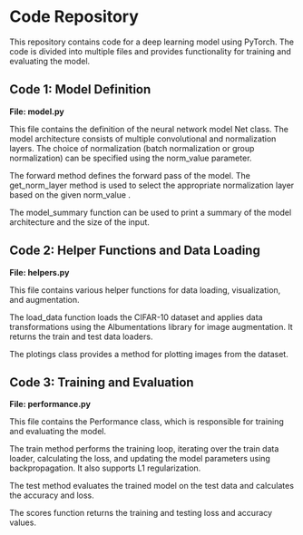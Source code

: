 # Code Repository

This repository contains code for a deep learning model using PyTorch. The code is divided into multiple files and provides functionality for training and evaluating the model.

## Code 1: Model Definition

__File: model.py__

This file contains the definition of the neural network model Net class. The model architecture consists of multiple convolutional and normalization layers. The choice of normalization (batch normalization or group normalization) can be specified using the norm_value parameter.

The forward method defines the forward pass of the model. The  get_norm_layer  method is used to select the appropriate normalization layer based on the given  norm_value .

The  model_summary  function can be used to print a summary of the model architecture and the size of the input.

## Code 2: Helper Functions and Data Loading

__File:  helpers.py__ 

This file contains various helper functions for data loading, visualization, and augmentation.

The  load_data  function loads the CIFAR-10 dataset and applies data transformations using the Albumentations library for image augmentation. It returns the train and test data loaders.

The  plotings  class provides a method for plotting images from the dataset.

## Code 3: Training and Evaluation

__File:  performance.py__ 

This file contains the  Performance  class, which is responsible for training and evaluating the model.

The  train  method performs the training loop, iterating over the train data loader, calculating the loss, and updating the model parameters using backpropagation. It also supports L1 regularization.

The  test  method evaluates the trained model on the test data and calculates the accuracy and loss.

The  scores  function returns the training and testing loss and accuracy values.

